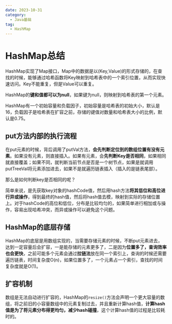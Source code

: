 ```yaml
---
date: 2023-10-31
category:
  - Java基础
tag:
  - HashMap
---
```


# HashMap总结

HashMap实现了Map接口，Map中的数据是以(Key,Value)的形式存储的，在查找的时候，能够通过哈希函数将Key映射到哈希表中的一个索引位置，从而实现快速访问。Key不能重复，但是Value可以重复。

HashMap的**键和值都可以为null**，如果键为null，则映射到哈希表的第一个元素。

HashMap有一个初始容量和负载因子，初始容量是哈希表的初始大小，默认是16，负载因子是哈希表在扩容之前，存储的键值对数量和哈希表大小的比例，默认是0.75。

## put方法内部的执行流程

在put元素的时候，背后调用了putVal方法，**会先判断定位到的数组位置有没有元素**。如果没有元素，则直接插入。如果有元素，会**先判断Key是否相同**，如果相同就直接覆盖；如果不同，就判断当前节点是否是一个树节点，如果是就调用putTreeVal将元素添加进去，如果不是就遍历链表插入（插入的是链表尾部）。

那么是如何判断key是否相同的呢？

简单来说，是先获取key对象的hashCode值，然后用hash方法**将其低位和高位进行异或操作**，得到最终的hash值，然后将hash值去模，映射到实际的存储位置上。对于hashCode的高位和低位，分布是比较均匀的，如果简单进行相加或与操作，容易出现哈希冲突，而异或操作可以避免这个问题。

## HashMap的底层存储

HashMap的底层是用数组实现的，当需要存储元素的时候，不断put元素进去，达到一定容量后会扩容，一是能存储的元素更多了，二是因为**位置多了，查询效率也会更快**，之前可能多个元素会通过**拉链法**放在同一个索引上，查询的时候还需要遍历链表，时间复杂度O(n)，如果位置多了，一个元素占一个索引，查找的时间复杂度就是O(1)。

## 扩容机制

数组是无法自动进行扩容的，HashMap的``resize()``方法会声明一个更大容量的数组，将之前旧的小容量数组中的元素复制过去，并且重新计算hash值，**计算hash值是为了将元素分布得更均匀，减少hash碰撞**，这个计算hash值的过程是比较耗时的。